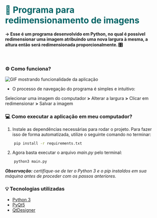 <h1 style="color: #006466"> 🌌 Programa para redimensionamento de imagens</h1>

**-> Esse é um programa desenvolvido em Python, no qual é possível redimensionar uma imagem atribuindo uma nova largura à mesma, a altura então será redimensionada proporcionalmente. 🎛**

<br>

### **⚙️ Como funciona?**

![GIF mostrando funcionalidade da aplicação](gif_readme.gif)

* O processo de navegação do programa é simples e intuitivo:

Selecionar uma imagem do computador **>** Alterar a largura **>** Clicar em redimensionar **>** Salvar a imagem

### **💻 Como executar a aplicação em meu computador?**

1. Instale as dependências necessárias para rodar o projeto. Para fazer isso de forma automatizada, utilize o seguinte comando no terminar:

```bash
    pip install -r requirements.txt
```

2. Agora basta executar o arquivo *main.py* pelo terminal:

```bash
    python3 main.py
```

***Observação:** certifique-se de ter o Python 3 e o pip instaldos em sua máquina antes de proceder com os passos anteriores.*

### **💡 Tecnologias utilizadas**
* [Python 3](https://www.python.org/download/releases/3.0/)
* [PyQt5](https://pypi.org/project/PyQt5/)
* [QtDesigner](https://doc.qt.io/qt-5/qtdesigner-manual.html)